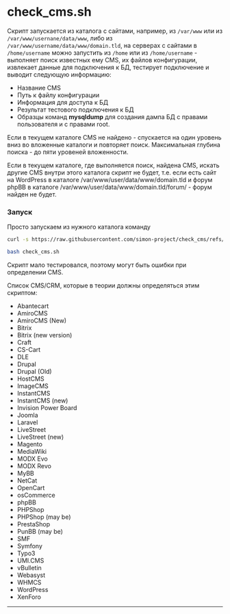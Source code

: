 # check_cms.sh

Скрипт запускается из каталога с сайтами, например, из  `/var/www` или из `/var/www/usernane/data/www`,
либо из `/var/www/username/data/www/domain.tld`, на серверах с сайтами в `/home/username` можно запустить
из `/home` или из `/home/username` - выполняет поиск известных ему CMS, их файлов конфигурации,
извлекает данные для подключения к БД, тестирует подключение и выводит следующую информацию:

* Название CMS
* Путь к файлу конфигурации
* Информация для доступа к БД
* Результат тестового подключения к БД
* Образцы команд **mysqldump** для создания дампа БД с правами пользователя и с правами root.

Если в текущем каталоге CMS не найдено - спускается на один уровень вниз во вложенные каталоги и повторяет
поиск. Максимальная глубина поиска - до пяти уровеней вложенности.

Если в текущем каталоге, где выполняется поиск, найдена CMS, искать другие CMS внутри этого каталога скрипт не будет, т.е. если есть сайт на WordPress в каталоге /var/www/user/data/www/domain.tld и форум phpBB в каталоге /var/www/user/data/www/domain.tld/forum/ - форум найден не будет.

### Запуск

Просто запускаем из нужного каталога команду

```bash
curl -s https://raw.githubusercontent.com/simon-project/check_cms/refs/heads/main/check_cms.sh | { content=$(cat); echo "$content" | md5sum | grep -q 941b189275ae7f42c23c719b909384ce && echo "$content" | bash || echo -e "\n\nMD5 checksum mismatch, probably script upgraded. Go to https://raw.githubusercontent.com/simon-project/check_cms/ for get new cmd"; }

bash check_cms.sh

```

Скрипт мало тестировался, поэтому могут быть ошибки при определении CMS. 

Список CMS/CRM, которые в теории должны определяться этим скриптом:

* Abantecart
* AmiroCMS
* AmiroCMS (New)
* Bitrix
* Bitrix (new version)
* Craft
* CS-Cart
* DLE
* Drupal
* Drupal (Old)
* HostCMS
* ImageCMS
* InstantCMS
* InstantCMS (new)
* Invision Power Board
* Joomla
* Laravel
* LiveStreet
* LiveStreet (new)
* Magento
* MediaWiki
* MODX Evo
* MODX Revo
* MyBB
* NetCat
* OpenCart
* osCommerce
* phpBB
* PHPShop
* PHPShop (may be)
* PrestaShop
* PunBB (may be)
* SMF
* Symfony
* Typo3
* UMI.CMS
* vBulletin
* Webasyst
* WHMCS
* WordPress
* XenForo

* * *

